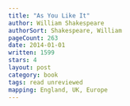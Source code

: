 ```yaml
---
title: "As You Like It"
author: William Shakespeare
authorSort: Shakespeare, William
pageCount: 263
date: 2014-01-01
written: 1599
stars: 4
layout: post
category: book
tags: read unreviewed
mapping: England, UK, Europe
---
```

